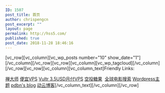 ```yaml
---
ID: 1507
post_title: 首页
author: chrispengcn
post_excerpt: ""
layout: page
permalink: http://hss5.com/
published: true
post_date: 2018-11-28 18:46:16
---
```

[vc_row][vc_column][vc_wp_posts number="10" show_date="1"][/vc_column][/vc_row][vc_row][vc_column][vc_wp_tagcloud][/vc_column][/vc_row][vc_row][vc_column][vc_column_text]Friendly Links:

<a href="https://www.zendashi.com">禅大师</a>&nbsp;<a href="https://m.do.co/c/3b013a1ebf2a">便宜VPS</a>&nbsp;<a href="https://www.vultr.com/?ref=7421277">Vultr 3.5USD月付VPS</a>&nbsp;<a href="http://www.ltk100.com/">空投糖果</a>&nbsp;
<a href="http://ssx8.com/">全球电影搜索</a>&nbsp;<a href="https://wpmore.cn/">Wordpress主题</a>&nbsp;<a href="https://pdbn.top/">pdbn's blog</a>&nbsp;<a href="http://www.7itc.cn/">动云博客</a>[/vc_column_text][/vc_column][/vc_row]